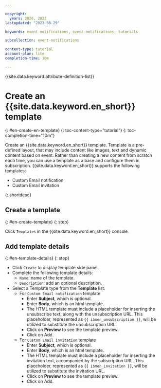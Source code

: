 ```yaml
---

copyright:
  years: 2020, 2023
lastupdated: "2023-08-29"

keywords: event notifications, event-notifications, tutorials

subcollection: event-notifications

content-type: tutorial
account-plan: lite
completion-time: 10m

---
```


{{site.data.keyword.attribute-definition-list}}

# Create an {{site.data.keyword.en_short}} template
{: #en-create-en-template}
{: toc-content-type="tutorial"}
{: toc-completion-time="10m"}

Create an {{site.data.keyword.en_short}} template. Template is a pre-defined layout, that may include content like images, text and dynamic content based on event. Rather than creating a new content from scratch each time, you can use a template as a base and configure them in subscription. {{site.data.keyword.en_short}} supports the following templates:

- Custom Email notification
- Custom Email invitation

{: shortdesc}

## Create a template
{: #en-create-template}
{: step}

Click `Templates` in the {{site.data.keyword.en_short}} console.

## Add template details
{: #en-template-details}
{: step}

- Click `Create` to display template side panel.
- Complete the following template details:
    - `Name`: name of the template.
    - `Description`: add an optional description.
- Select a Template type from the **Template** list.
   - For `Custom Email notification` template
      - Enter **Subject**, which is optional.
      - Enter **Body**, which is an html template.
      - The HTML template must include a placeholder for inserting the unsubscribe text, along with the unsubscription URL. This placeholder, represented as `{{ ibmen_unsubscription }}`, will be utilized to substitute the unsubscription URL.
      - Click on **Preview** to see the template preview.
      - Click on Add.
   - For `Custom Email invitation` template
      - Enter **Subject**, which is optional.
      - Enter **Body**, which is an html template.
      - The HTML template must include a placeholder for inserting the invitation text, accompanied by the subscription URL. This placeholder, represented as `{{ ibmen_invitation }}`, will be utilized to substitute the invitation URL.
      - Click on **Preview** to see the template preview.
      - Click on Add.
